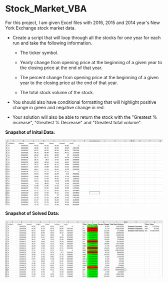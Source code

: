 # Stock_Market_VBA

For this project, I am given Excel files with 2016, 2015 and 2014 year's New York Exchange stock market data.

* Create a script that will loop through all the stocks for one year for each run and take the following information.

  * The ticker symbol.

  * Yearly change from opening price at the beginning of a given year to the closing price at the end of that year.

  * The percent change from opening price at the beginning of a given year to the closing price at the end of that year.

  * The total stock volume of the stock.

* You should also have conditional formatting that will highlight positive change in green and negative change in red.

* Your solution will also be able to return the stock with the "Greatest % increase", "Greatest % Decrease" and "Greatest total volume".


**Snapshot of Inital Data:**

![Initial Data](images/Stock_Initial_Data.PNG)


**Snapshot of Solved Data:**

![Solved Data](images/Stock_VBA_solved.PNG)

